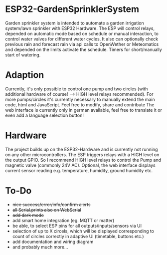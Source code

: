 # ESP32-GardenSprinklerSystem
Garden sprinkler system is intended to automate a garden irrigation system/lawn sprinkler with ESP32 Hardware. The ESP will control relays, depended on automatic mode based on schedule or manual interaction, to control water valves for different water cycles.
It also can optionally check previous rain and forecast rain via api calls to OpenWether or Meteomatics and depended on the limits activate the schedule. Timers for short/manually start of watering.

# Adaption
Currently, it's only possible to control one pump and two circles (with additional hardware of course! --> HIGH level relays recommended). For more pumps/circles it's currently necessary to manually extend the main code, html and JavaScript.
Feel free to modify, share and contribute
The web interface is currently only in german available, feel free to translate it or even add a language selection button!

# Hardware
The project builds up on the ESP32-Hardware and is currently not running on any other microcontrollers.
The ESP triggers relays with a HIGH level on the output GPIO. So I recommend HIGH level relays to control the Pump and magnetic valve (commonly 24V AC).
Optional, the web interface displays current sensor reading e.g. temperature, humidity, ground humidity etc.

# To-Do
- ~~nice success/error/info/confirm alerts~~
- ~~all Serial.prints also on WebSerial~~
- ~~add dark mode~~
- add smart home integration (eg. MQTT or matter)
- be able, to select ESP pins for all outputs/inputs/sensors via UI
- selection of up to X circels, which will be displayed corresponding to count of circles correctly in adaptive UI (timetable, buttons etc.)
- add documentation and wiring diagram
- and probably much more...
